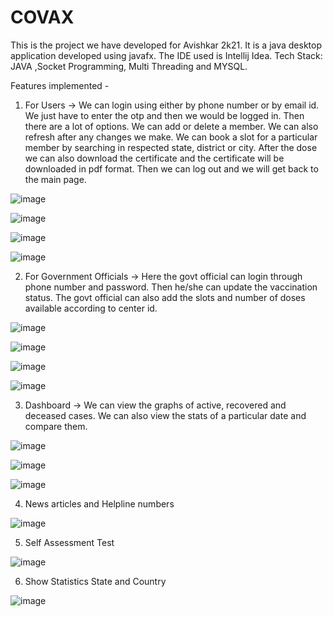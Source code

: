 # COVAX

This is the project we have developed for Avishkar 2k21. It is a java desktop application developed using javafx. The IDE used is Intellij Idea. 
Tech Stack: JAVA ,Socket Programming, Multi Threading and MYSQL.

Features implemented -
1. For Users 
-> We can login using either by phone number or by email id. We just have to enter the otp and then we would be logged in. Then there are a lot of options. We can add or delete a member. We can also refresh after any changes we make. We can book a slot for a particular member by searching in respected state, district or city. After the dose we can also download the certificate and the certificate will be downloaded in pdf format. Then we can log out and we will get back to the main page.

![image](https://user-images.githubusercontent.com/72369965/147480955-d11c96e4-1a67-4f1a-82a1-ace9f4e43b95.png) 


![image](https://user-images.githubusercontent.com/72369965/147481233-e1dcf7a2-8e4d-496f-ba86-160f024b7848.png)


![image](https://user-images.githubusercontent.com/72369965/147481603-a1871fdd-0cbc-4faf-a639-a36bae7bee38.png)


![image](https://user-images.githubusercontent.com/72369965/147482182-74403cd2-7d5e-47da-90cb-a061565525f2.png)

2. For Government Officials 
-> Here the govt official can login through phone number and password. Then he/she can update the vaccination status. The govt official can also add the slots and number of doses available according to center id.

![image](https://user-images.githubusercontent.com/72369965/147483075-ff88a2c7-4386-4f23-88ee-74db81382677.png)


![image](https://user-images.githubusercontent.com/72369965/147483204-716e0707-2417-4c61-9707-57d70ca752d3.png)


![image](https://user-images.githubusercontent.com/72369965/147483422-4e2b78f5-a947-46d1-9b7b-24742adac96e.png)

![image](https://user-images.githubusercontent.com/72369965/147483557-90934d1a-ac7d-4c31-b949-be813a3f1d56.png)

3. Dashboard 
-> We can view the graphs of active, recovered and deceased cases. We can also view the stats of a particular date and compare them.

![image](https://user-images.githubusercontent.com/72369965/147484132-148f793e-f3d4-445e-854c-8e7f2fb8bad0.png)


![image](https://user-images.githubusercontent.com/72369965/147484151-1fdd0c20-9fe3-4519-8b41-9d6e715811ac.png)


![image](https://user-images.githubusercontent.com/72369965/147484177-b5af6869-ad0d-4822-9720-775b96ca951c.png)

4. News articles and Helpline numbers 

![image](https://user-images.githubusercontent.com/72369965/147484491-8b89ee45-926e-431c-b6f0-a32cdd6b30b6.png)

5. Self Assessment Test 

![image](https://user-images.githubusercontent.com/72369965/147484642-15776526-2b7e-4349-a703-e3bf118f05b3.png)

6. Show Statistics State and Country 

![image](https://user-images.githubusercontent.com/72369965/147485103-9fa06c30-6b90-4b75-9990-95ebd29b5e16.png)



